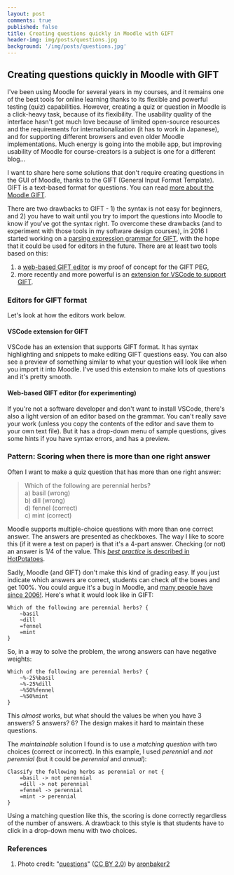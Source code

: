 ```yaml
---
layout: post
comments: true
published: false
title: Creating questions quickly in Moodle with GIFT
header-img: img/posts/questions.jpg
background: '/img/posts/questions.jpg'
---
```


## Creating questions quickly in Moodle with GIFT

I've been using Moodle for several years in my courses, and it remains one of the best tools for online learning thanks to its flexible and powerful testing (quiz) capabilities. However, creating a quiz or question in Moodle is a click-heavy task, because of its flexibility. The usability quality of the interface hasn't got much love because of limited open-source resources and the requirements for internationalization (it has to work in Japanese), and for supporting different browsers and even older Moodle implementations. Much energy is going into the mobile app, but improving usability of Moodle for course-creators is a subject is one for a different blog...

I want to share here some solutions that don't require creating questions in the GUI of Moodle, thanks to the GIFT (General Input Format Template). GIFT is a text-based format for questions. You can read [more about the Moodle GIFT](https://docs.moodle.org/en/GIFT_format).

There are two drawbacks to GIFT - 1) the syntax is not easy for beginners, and 2) you have to wait until you try to import the questions into Moodle to know if you've got the syntax right. To overcome these drawbacks (and to experiment with those tools in my software design courses), in 2016 I started working on a [parsing expression grammar for GIFT](https://github.com/fuhrmanator/GIFT-grammar-PEG.js), with the hope that it could be used for editors in the future. There are at least two tools based on this: 

1) a [web-based GIFT editor](https://fuhrmanator.github.io/GIFT-grammar-PEG.js/docs/editor/editor.html) is my proof of concept for the GIFT PEG, 
2) more recently and more powerful is an [extension for VSCode to support GIFT](https://marketplace.visualstudio.com/items?itemName=ethan-ou.vscode-gift-pack&ssr=false#overview).

### Editors for GIFT format

Let's look at how the editors work below.

#### VSCode extension for GIFT

VSCode has an extension that supports GIFT format. It has syntax highlighting and snippets to make editing GIFT questions easy. You can also see a preview of something similar to what your question will look like when you import it into Moodle. I've used this extension to make lots of questions and it's pretty smooth. 

#### Web-based GIFT editor (for experimenting)

If you're not a software developer and don't want to install VSCode, there's also a light version of an editor based on the grammar. 
You can't really save your work (unless you copy the contents of the editor and save them to your own text file). 
But it has a drop-down menu of sample questions, gives some hints if you have syntax errors, and has a preview.

### Pattern: Scoring when there is more than one right answer

Often I want to make a quiz question that has more than one right answer:

> Which of the following are perennial herbs?  
>  a) basil (wrong)  
>  b) dill (wrong)  
>  d) fennel (correct)  
>  c) mint (correct)

Moodle supports multiple-choice questions with more than one correct answer. The answers are presented as checkboxes. The way I like to score this (if it were a test on paper) is that it's a 4-part answer. Checking (or not) an answer is 1/4 of the value. This [*best practice* is described in HotPotatoes](http://hotpot.uvic.ca/howto/msquestion.htm). 

Sadly, Moodle (and GIFT) don't make this kind of grading easy. If you just indicate which answers are correct, students can check *all* the boxes and get 100%. You could argue it's a bug in Moodle, and [many people have since 2006!](https://moodle.org/mod/forum/discuss.php?d=39785). Here's what it would look like in GIFT:

```
Which of the following are perennial herbs? {
    ~basil
    ~dill
    =fennel
    =mint
}
```

So, in a way to solve the problem, the wrong answers can have negative weights: 

```
Which of the following are perennial herbs? {
    ~%-25%basil
    ~%-25%dill
    ~%50%fennel
    ~%50%mint
}
```

This *almost* works, but what should the values be when you have 3 answers? 5 answers? 6? The design makes it hard to maintain these questions.

The *maintainable* solution I found is to use a *matching question* with two choices (correct or incorrect). In this example, I used *perennial* and *not perennial* (but it could be *perennial* and *annual*):
```
Classify the following herbs as perennial or not {
    =basil -> not perennial
    =dill -> not perennial
    =fennel -> perennial
    =mint -> perennial
}
```

Using a matching question like this, the scoring is done correctly regardless of the number of answers. A drawback to this style is that students have to click in a drop-down menu with two choices.

### References

1. Photo credit: "[questions](https://www.flickr.com/photos/144152028@N08/33888154296/)" ([CC BY 2.0](https://creativecommons.org/licenses/by/2.0/)) by [aronbaker2](https://www.flickr.com/people/144152028@N08/)